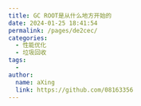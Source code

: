 ```yaml
---
title: GC ROOT是从什么地方开始的
date: 2024-01-25 18:41:54
permalink: /pages/de2cec/
categories:
  - 性能优化
  - 垃圾回收
tags:
  - 
author: 
  name: aXing
  link: https://github.com/08163356
---
```




<!-- more -->
